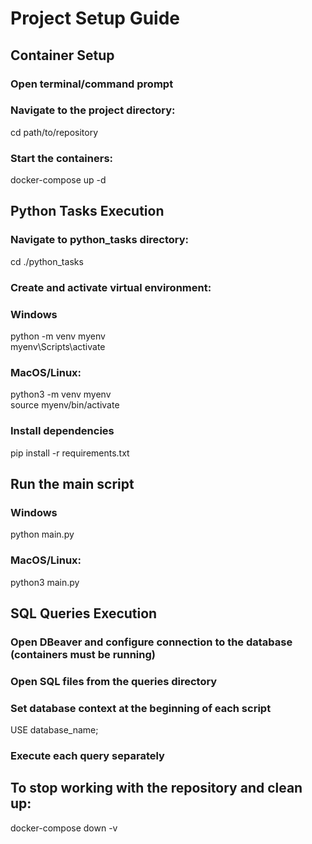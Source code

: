 # Project Setup Guide

## Container Setup
### Open terminal/command prompt
### Navigate to the project directory:

cd path/to/repository

### Start the containers:  
   
docker-compose up -d

## Python Tasks Execution

### Navigate to python_tasks directory:  
   cd ./python_tasks

### Create and activate virtual environment:
### Windows
   python -m venv myenv <br />
   myenv\Scripts\activate

### MacOS/Linux:  
   python3 -m venv myenv <br />
   source myenv/bin/activate

### Install dependencies
   pip install -r requirements.txt <br />
   
## Run the main script
### Windows
   python main.py

### MacOS/Linux:  
   python3 main.py

## SQL Queries Execution

### Open DBeaver and configure connection to the database (containers must be running)
### Open SQL files from the queries directory
### Set database context at the beginning of each script
  USE database_name;
### Execute each query separately

## To stop working with the repository and clean up:  
docker-compose down -v

